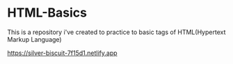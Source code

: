 # HTML-Basics
This is a repository i've created to practice to basic tags of HTML(Hypertext Markup Language)

https://silver-biscuit-7f15d1.netlify.app 


